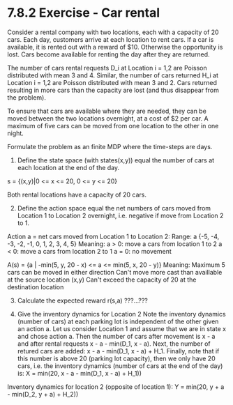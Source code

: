 # 7.8.2 Exercise - Car rental

Consider a rental company with two locations, each with a capacity of 20 cars. Each day, customers arrive at each location to rent cars. If a car is available, it is rented out with a reward of $10. Otherwise the opportunity is lost. Cars become available for renting the day after they are returned.

The number of cars rental requests D_i at Location i = 1,2 are Poisson distributed with mean 3 and 4. Similar, the number of cars returned H_i at Location i = 1,2
are Poisson distributed with mean 3 and 2. Cars returned resulting in more cars than the capacity are lost (and thus disappear from the problem).

To ensure that cars are available where they are needed, they can be moved between the two locations overnight, at a cost of $2 per car. A maximum of five cars can be moved from one location to the other in one night.

Formulate the problem as an finite MDP where the time-steps are days.

1. Define the state space (with states(x,y)) equal the number of cars at each location at the end of the day.

s = {(x,y)|0 <= x <= 20, 0 <= y <= 20} 

Both rental locations have a capacity of 20 cars.

2. Define the action space equal the net numbers of cars moved from Location 1 to Location 2 overnight, i.e. negative if move from Location 2 to 1.

Action a = net cars moved from Location 1 to Location 2: 
Range: a {-5, -4, -3, -2, -1, 0, 1, 2, 3, 4, 5}
Meaning:
  a > 0: move a cars from location 1 to 2
  a < 0: move a cars from location 2 to 1
  a = 0: no movement



A(s) = {a | -min(5, y, 20 - x) <= a <= min(5, x, 20 - y)}
Meaning: 
  Maximum 5 cars can be moved in either direction
  Can't move more cast than availlable at the source location (x,y)
  Can't exceed the capacity of 20 at the destination location

3. Calculate the expected reward r(s,a)
???...???



4. Give the inventory dynamics for Location 2
Note the inventory dynamics (number of cars) at each parking lot is independent of the other given an action a. Let us consider Location 1 and assume that we are in state x and chose action a. Then the number of cars after movement is x - a and after rental requests x - a - min(D_1, x - a). Next, the number of retured cars are added:
x - a - min(D_1, x - a) + H_1. Finally, note that if this number is above 20 (parking lot capacity), then we only have 20 cars, i.e. the inventory dynamics (number of cars at the end of the day) is:
   X = min(20, x - a - min(D_1, x - a) + H_1))

Inventory dynamics for location 2 (opposite of location 1): 
  Y = min(20, y + a - min(D_2, y + a) + H_2))
